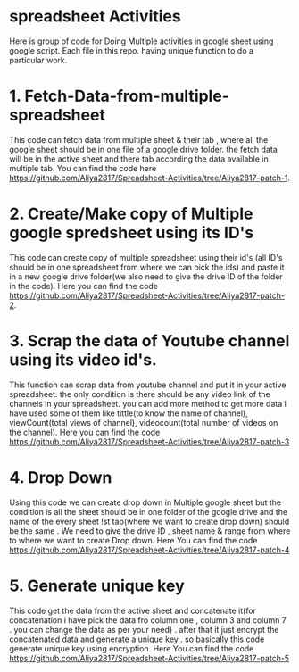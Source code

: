 # spreadsheet Activities
Here is group of code for Doing Multiple activities in google sheet using google script.
Each file in this repo. having unique function to do a particular work. 

# 1. Fetch-Data-from-multiple-spreadsheet 
This code can fetch data from multiple sheet & their tab , where all the google sheet should be in one file of a google drive folder. the fetch data will be in the active sheet and there tab  according the data available in multiple tab. You can find the code here https://github.com/Aliya2817/Spreadsheet-Activities/tree/Aliya2817-patch-1.

# 2. Create/Make copy of Multiple google spredsheet using its ID's
This code can create copy of multiple spreadsheet using their id's (all ID's should be in one spreadsheet from where we can pick the ids) and paste it in a new google drive folder(we also need to give the drive ID of the folder in the code). Here you can find the code https://github.com/Aliya2817/Spreadsheet-Activities/tree/Aliya2817-patch-2.

# 3. Scrap the data of Youtube channel using its video id's.
This function can scrap data from youtube channel and put it in your active spreadsheet. the only condition is there should be any video link of the channels in your spreadsheet.
you can add more method to get more data i have used some of them like tittle(to know the name of channel), viewCount(total views of channel), videocount(total number of videos on the channel). Here you can find the code https://github.com/Aliya2817/Spreadsheet-Activities/tree/Aliya2817-patch-3 

# 4. Drop Down 
Using this code we can create drop down in Multiple google sheet but the condition is all the sheet should be in one folder of the google drive and the name of the every sheet !st tab(where we want to create drop down) should be the same . We need to give the drive ID , sheet name & range from where to where we want to create Drop down. Here You can find the code  https://github.com/Aliya2817/Spreadsheet-Activities/tree/Aliya2817-patch-4 

# 5. Generate unique key
This code get the data from the active sheet and concatenate it(for concatenation i have pick the data fro column one , column 3 and column 7 . you can change the data as per your need)  . after that it just encrypt the concatenated data and generate a unique key . so basically this code generate unique key using encryption.
Here You can find the code  https://github.com/Aliya2817/Spreadsheet-Activities/tree/Aliya2817-patch-5 



